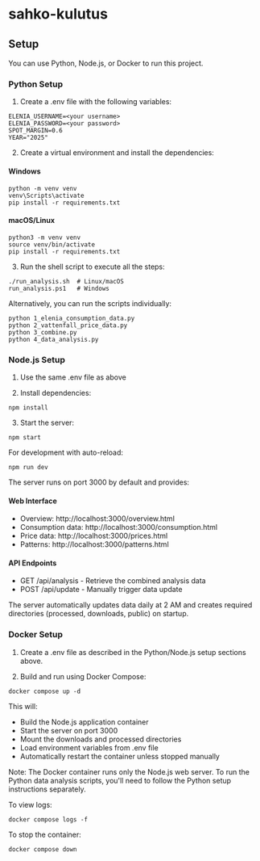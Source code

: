 # sahko-kulutus

## Setup

You can use Python, Node.js, or Docker to run this project.

### Python Setup

1. Create a .env file with the following variables:

```
ELENIA_USERNAME=<your username>
ELENIA_PASSWORD=<your password>
SPOT_MARGIN=0.6
YEAR="2025"
```

2. Create a virtual environment and install the dependencies:

#### Windows

```
python -m venv venv
venv\Scripts\activate
pip install -r requirements.txt
```

#### macOS/Linux

```
python3 -m venv venv
source venv/bin/activate
pip install -r requirements.txt
```

3. Run the shell script to execute all the steps:

```
./run_analysis.sh  # Linux/macOS
run_analysis.ps1   # Windows
```

Alternatively, you can run the scripts individually:

```
python 1_elenia_consumption_data.py
python 2_vattenfall_price_data.py
python 3_combine.py
python 4_data_analysis.py
```

### Node.js Setup

1. Use the same .env file as above

2. Install dependencies:
```
npm install
```

3. Start the server:
```
npm start
```

For development with auto-reload:
```
npm run dev
```

The server runs on port 3000 by default and provides:

#### Web Interface
- Overview: http://localhost:3000/overview.html
- Consumption data: http://localhost:3000/consumption.html
- Price data: http://localhost:3000/prices.html
- Patterns: http://localhost:3000/patterns.html

#### API Endpoints
- GET /api/analysis - Retrieve the combined analysis data
- POST /api/update - Manually trigger data update

The server automatically updates data daily at 2 AM and creates required directories (processed, downloads, public) on startup.

### Docker Setup

1. Create a .env file as described in the Python/Node.js setup sections above.

2. Build and run using Docker Compose:
```
docker compose up -d
```

This will:
- Build the Node.js application container
- Start the server on port 3000
- Mount the downloads and processed directories
- Load environment variables from .env file
- Automatically restart the container unless stopped manually

Note: The Docker container runs only the Node.js web server. To run the Python data analysis scripts, you'll need to follow the Python setup instructions separately.

To view logs:
```
docker compose logs -f
```

To stop the container:
```
docker compose down

